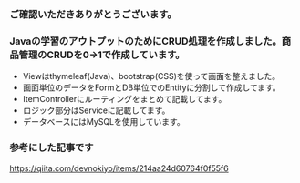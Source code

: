 ### ご確認いただきありがとうございます。
### Javaの学習のアウトプットのためにCRUD処理を作成しました。商品管理のCRUDを0→1で作成しています。
- Viewはthymeleaf(Java)、bootstrap(CSS)を使って画面を整えました。
- 画面単位のデータをFormとDB単位でのEntityに分割して作成してます。
- ItemControllerにルーティングをまとめて記載してます。
- ロジック部分はServiceに記載してます。
- データベースにはMySQLを使用しています。

### 参考にした記事です
https://qiita.com/devnokiyo/items/214aa24d60764f0f55f6
